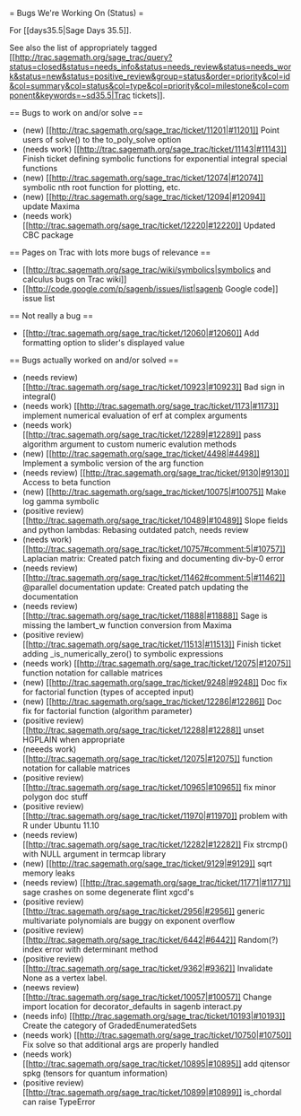 = Bugs We're Working On (Status) =

For [[days35.5|Sage Days 35.5]].

See also the list of appropriately tagged [[http://trac.sagemath.org/sage_trac/query?status=closed&status=needs_info&status=needs_review&status=needs_work&status=new&status=positive_review&group=status&order=priority&col=id&col=summary&col=status&col=type&col=priority&col=milestone&col=component&keywords=~sd35.5|Trac tickets]].

== Bugs to work on and/or solve ==

 * (new) [[http://trac.sagemath.org/sage_trac/ticket/11201|#11201]] Point users of solve() to the to_poly_solve option
 * (needs work) [[http://trac.sagemath.org/sage_trac/ticket/11143|#11143]] Finish ticket defining symbolic functions for exponential integral special functions
 * (new) [[http://trac.sagemath.org/sage_trac/ticket/12074|#12074]] symbolic nth root function for plotting, etc.
 * (new) [[http://trac.sagemath.org/sage_trac/ticket/12094|#12094]] update Maxima
 * (needs work) [[http://trac.sagemath.org/sage_trac/ticket/12220|#12220]] Updated CBC package
 
== Pages on Trac with lots more bugs of relevance ==
 * [[http://trac.sagemath.org/sage_trac/wiki/symbolics|symbolics and calculus bugs on Trac wiki]]
 * [[http://code.google.com/p/sagenb/issues/list|sagenb Google code]] issue list

== Not really a bug ==

 * [[http://trac.sagemath.org/sage_trac/ticket/12060|#12060]] Add formatting option to slider's displayed value 

== Bugs actually worked on and/or solved ==

 * (needs review) [[http://trac.sagemath.org/sage_trac/ticket/10923|#10923]] Bad sign in integral()
 * (needs work) [[http://trac.sagemath.org/sage_trac/ticket/1173|#1173]] implement numerical evaluation of erf at complex arguments
 * (needs work) [[http://trac.sagemath.org/sage_trac/ticket/12289|#12289]] pass algorithm argument to custom numeric evalution methods
 * (new) [[http://trac.sagemath.org/sage_trac/ticket/4498|#4498]] Implement a symbolic version of the arg function
 * (needs review) [[http://trac.sagemath.org/sage_trac/ticket/9130|#9130]] Access to beta function
 * (new) [[http://trac.sagemath.org/sage_trac/ticket/10075|#10075]] Make log gamma symbolic
 * (positive review) [[http://trac.sagemath.org/sage_trac/ticket/10489|#10489]] Slope fields and python lambdas: Rebasing outdated patch, needs review
 * (needs work) [[http://trac.sagemath.org/sage_trac/ticket/10757#comment:5|#10757]] Laplacian matrix: Created patch fixing and documenting div-by-0 error
 * (needs review) [[http://trac.sagemath.org/sage_trac/ticket/11462#comment:5|#11462]] @parallel documentation update: Created patch updating the documentation
 * (needs review) [[http://trac.sagemath.org/sage_trac/ticket/11888|#11888]] Sage is missing the lambert_w function conversion from Maxima
 * (positive review) [[http://trac.sagemath.org/sage_trac/ticket/11513|#11513]] Finish ticket adding _is_numerically_zero() to symbolic expressions
 * (needs work) [[http://trac.sagemath.org/sage_trac/ticket/12075|#12075]] function notation for callable matrices
 * (new) [[http://trac.sagemath.org/sage_trac/ticket/9248|#9248]] Doc fix for factorial function (types of accepted input)
 * (new) [[http://trac.sagemath.org/sage_trac/ticket/12286|#12286]] Doc fix for factorial function (algorithm parameter) 
 * (positive review) [[http://trac.sagemath.org/sage_trac/ticket/12288|#12288]] unset HGPLAIN when appropriate
 * (neeeds work) [[http://trac.sagemath.org/sage_trac/ticket/12075|#12075]] function notation for callable matrices
 * (positive review) [[http://trac.sagemath.org/sage_trac/ticket/10965|#10965]] fix minor polygon doc stuff
 * (positive review) [[http://trac.sagemath.org/sage_trac/ticket/11970|#11970]] problem with R under Ubuntu 11.10
 * (needs review) [[http://trac.sagemath.org/sage_trac/ticket/12282|#12282]] Fix strcmp() with NULL argument in termcap library
 * (new) [[http://trac.sagemath.org/sage_trac/ticket/9129|#9129]] sqrt memory leaks
 * (needs review) [[http://trac.sagemath.org/sage_trac/ticket/11771|#11771]] sage crashes on some degenerate flint xgcd's
 * (positive review) [[http://trac.sagemath.org/sage_trac/ticket/2956|#2956]] generic multivariate polynomials are buggy on exponent overflow
 * (positive review) [[http://trac.sagemath.org/sage_trac/ticket/6442|#6442]] Random(?) index error with determinant method
 * (positive review) [[http://trac.sagemath.org/sage_trac/ticket/9362|#9362]] Invalidate None as a vertex label.
 * (neews review) [[http://trac.sagemath.org/sage_trac/ticket/10057|#10057]] Change import location for decorator_defaults in sagenb interact.py
 * (needs info) [[http://trac.sagemath.org/sage_trac/ticket/10193|#10193]] Create the category of GradedEnumeratedSets
 * (needs work) [[http://trac.sagemath.org/sage_trac/ticket/10750|#10750]] Fix solve so that additional args are properly handled
 * (needs work) [[http://trac.sagemath.org/sage_trac/ticket/10895|#10895]] add qitensor spkg (tensors for quantum information)
 * (positive review) [[http://trac.sagemath.org/sage_trac/ticket/10899|#10899]] is_chordal can raise TypeError

